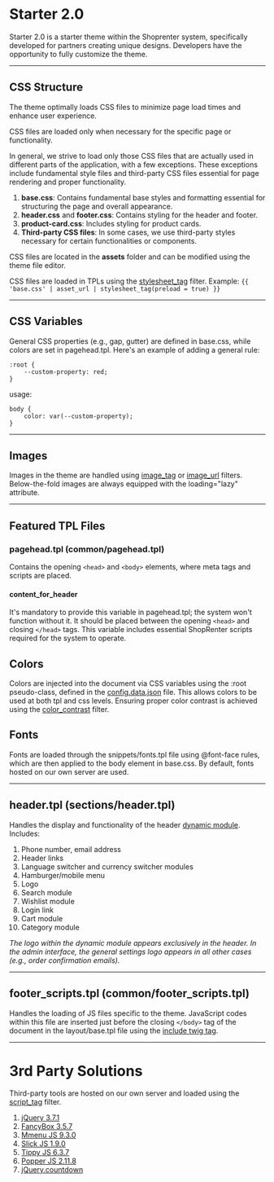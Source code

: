 # Starter 2.0

Starter 2.0 is a starter theme within the Shoprenter system, specifically developed for partners creating unique designs. Developers have the opportunity to fully customize the theme.

---

## CSS Structure

The theme optimally loads CSS files to minimize page load times and enhance user experience.

CSS files are loaded only when necessary for the specific page or functionality.

In general, we strive to load only those CSS files that are actually used in different parts of the application, with a few exceptions. These exceptions include fundamental style files and third-party CSS files essential for page rendering and proper functionality.
1. <b>base.css</b>: Contains fundamental base styles and formatting essential for structuring the page and overall appearance.
2. <b>header.css</b> and <b>footer.css</b>: Contains styling for the header and footer.
3. <b>product-card.css</b>: Includes styling for product cards.
3. <b>Third-party CSS files</b>: In some cases, we use third-party styles necessary for certain functionalities or components.

CSS files are located in the <b>assets</b> folder and can be modified using the theme file editor.

CSS files are loaded in TPLs using the [stylesheet_tag](../theme-global/01_global_filters.md#stylesheet-tag) filter. Example:
``` {{ 'base.css' | asset_url | stylesheet_tag(preload = true) }} ```

---

## CSS Variables

General CSS properties (e.g., gap, gutter) are defined in base.css, while colors are set in pagehead.tpl.
Here's an example of adding a general rule:

``` 
:root {
    --custom-property: red;
}
```
usage:
``` 
body {
    color: var(--custom-property);
}
```

---

## Images

Images in the theme are handled using [image_tag](../theme-global/01_global_filters.md#image-tag) or [image_url](../theme-global/01_global_filters.md#image-url) filters. Below-the-fold images are always equipped with the loading="lazy" attribute.

---

## Featured TPL Files
### pagehead.tpl (common/pagehead.tpl)

Contains the opening `<head>` and `<body>` elements, where meta tags and scripts are placed.

#### content_for_header
It's mandatory to provide this variable in pagehead.tpl; the system won't function without it.
It should be placed between the opening `<head>` and closing `</head>` tags.
This variable includes essential ShopRenter scripts required for the system to operate.

## Colors
Colors are injected into the document via CSS variables using the :root pseudo-class, defined in the [config.data.json](../theme-configs/01_config_data_json.md) file. This allows colors to be used at both tpl and css levels. Ensuring proper color contrast is achieved using the [color_contrast](../theme-global/01_global_filters.md#color-contrast) filter.

## Fonts
Fonts are loaded through the snippets/fonts.tpl file using @font-face rules, which are then applied to the body element in base.css. By default, fonts hosted on our own server are used.

---

## header.tpl (sections/header.tpl)
Handles the display and functionality of the header [dynamic module](../theme-development-tools/02_theme_sections.md ). Includes:
1. Phone number, email address
2. Header links
3. Language switcher and currency switcher modules
4. Hamburger/mobile menu
5. Logo
6. Search module
7. Wishlist module
8. Login link
9. Cart module
10. Category module

<i>The logo within the dynamic module appears exclusively in the header. In the admin interface, the general settings logo appears in all other cases (e.g., order confirmation emails).</i>

---

## footer_scripts.tpl (common/footer_scripts.tpl)
Handles the loading of JS files specific to the theme. JavaScript codes within this file are inserted just before the closing ``</body>`` tag of the document in the layout/base.tpl file using the [include twig tag](https://twig.symfony.com/doc/1.x/tags/include.html).

---

# 3rd Party Solutions
Third-party tools are hosted on our own server and loaded using the [script_tag](../theme-global/01_global_filters.md#script_tag) filter.
1. [jQuery 3.7.1](https://jquery.com/)
2. [FancyBox 3.5.7](https://fancyapps.com/)
3. [Mmenu JS 9.3.0](https://mmenujs.com/)
4. [Slick JS 1.9.0](https://kenwheeler.github.io/slick/)
5. [Tippy JS 6.3.7](https://atomiks.github.io/tippyjs/)
6. [Popper JS 2.11.8](https://floating-ui.com/?utm_source=popper.js.org)
7. [jQuery.countdown](https://github.com/hilios/jQuery.countdown)
